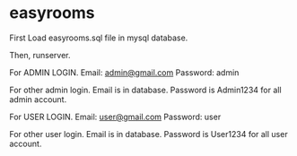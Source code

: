 # easyrooms

First Load easyrooms.sql file in mysql database.

Then, runserver.

For ADMIN LOGIN.
Email: admin@gmail.com
Password: admin

For other admin login.
Email is in database.
Password is Admin1234 for all admin account.

For USER LOGIN.
Email: user@gmail.com
Password: user

For other user login.
Email is in database.
Password is User1234 for all user account.
